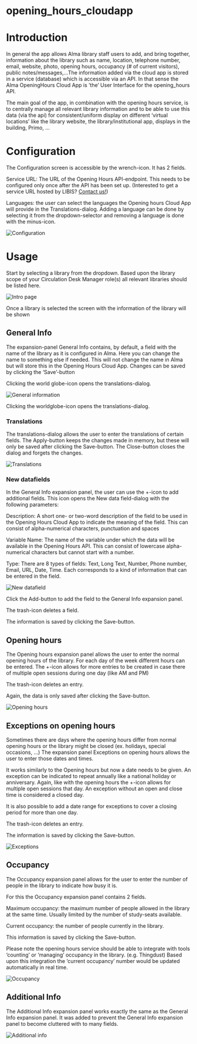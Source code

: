 # opening_hours_cloudapp

# Introduction 
In general the app allows Alma library staff users  to add, and bring together, information about the library such as name, location, telephone number, email, website, photo, opening hours, occupancy (# of current visitors), public notes/messages,…The information added via the cloud app is stored in a service (database) which is accessible via an API. In that sense the Alma OpeningHours Cloud App is ’the’ User Interface for the opening_hours API. 

The main goal of the app, in combination with the opening hours service, is to centrally manage all relevant library information and to be able to use this data (via the api) for consistent/uniform display on different ‘virtual locations’ like the library website, the library/institutional app, displays in the building, Primo, …

# Configuration
The Configuration screen is accessible by the wrench-icon.
It has 2 fields.

Service URL: The URL of the Opening Hours API-endpoint. This needs to be configured only once after the API has been set up.  (Interested to get a service URL hosted by LIBIS? [Contact us!](https://www.Libis.be/contact))

Languages: the user can select the languages the Opening hours Cloud App will provide in the Translations-dialog. Adding a language can be done by selecting it from the dropdown-selector and removing a language is done with the minus-icon.

![Configuration](https://github.com/libis/opening_hours_cloudapp/blob/main/cloudapp/docs/a_configuration.png)


# Usage
Start by selecting a library from the dropdown. Based upon the library scope of your Circulation Desk Manager role(s) all relevant libraries  should be listed here. 

![Intro page](https://github.com/libis/opening_hours_cloudapp/blob/main/cloudapp/docs/b_main.png)

Once a library is selected the screen with the information of the library will be shown

## General Info
The expansion-panel General Info contains, by default, a field with the name of the library as it is configured in Alma. Here you can change the name to something else if needed. This will not change the name in Alma but will store this in the Opening Hours Cloud App. Changes can be saved by clicking the ‘Save’-button

Clicking the world globe-icon opens the translations-dialog.

![General information](https://github.com/libis/opening_hours_cloudapp/blob/main/cloudapp/docs/c_edit.png)

Clicking the worldglobe-icon opens the translations-dialog.

### Translations
The translations-dialog allows the user to enter the translations of certain fields. The Apply-button keeps the changes made in memory, but these will only be saved after clicking the Save-button. The Close-button closes the dialog and forgets the changes.

![Translations](https://github.com/libis/opening_hours_cloudapp/blob/main/cloudapp/docs/d_translate.png)

### New datafields
In the General Info expansion panel, the user can use the +-icon to add additional fields. This icon opens the New data field-dialog with the following parameters:

Description: A short one- or two-word description of the field to be used in the Opening Hours Cloud App to indicate the meaning of the field.
This can consist of alpha-numerical characters, punctuation and spaces

Variable Name: The name of the variable under which the data will be available in the Opening Hours API.
This can consist of lowercase alpha-numerical characters but cannot start with a number.

Type: There are 8 types of fields: Text, Long Text, Number, Phone number, Email, URL, Date, Time. Each corresponds to a kind of information that can be entered in the field.

![New datafield](https://github.com/libis/opening_hours_cloudapp/blob/main/cloudapp/docs/e_new.png)

Click the Add-button to add the field to the General Info expansion panel.

The trash-icon deletes a field.

The information is saved by clicking the Save-button.

## Opening hours
The Opening hours expansion panel allows the user to enter the normal opening hours of the library. For each day of the week different hours can be entered. The +-icon allows for more entries to be created in case there of multiple open sessions during one day (like AM and PM)

The trash-icon deletes an entry.

Again, the data is only saved after clicking the Save-button.

![Opening hours](https://github.com/libis/opening_hours_cloudapp/blob/main/cloudapp/docs/f_opening.png)

## Exceptions on opening hours
Sometimes there are days where the opening hours differ from normal opening hours or the library might be closed (ex. holidays, special occasions, …)
The expansion panel Exceptions on opening hours allows the user to enter those dates and times.

It works similarly to the Opening hours but now a date needs to be given.
An exception can be indicated to repeat annually like a national holiday or anniversary. Again, like with the opening hours the +-icon allows for multiple open sessions that day. An exception without an open and close time is considered a closed day.

It is also possible to add a date range for exceptions to cover a closing period for more than one day.

The trash-icon deletes an entry.

The information is saved by clicking the Save-button.

![Exceptions](https://github.com/libis/opening_hours_cloudapp/blob/main/cloudapp/docs/g_exceptions.png)

## Occupancy
The Occupancy expansion panel allows for the user to enter the number of people in the library to indicate how busy it is.

For this the Occupancy expansion panel contains 2 fields.

Maximum occupancy: the maximum number of people allowed in the library at the same time. Usually limited by the number of study-seats available.

Current occupancy: the number of people currently in the library.

This information is saved by clicking the Save-button.

Please note the opening hours service should be able to integrate with tools ‘counting’ or ‘managing’ occupancy in the library. (e.g. Thingdust) Based upon this integration the ‘current occupancy’ number would be updated automatically in real time.  

![Occupancy](https://github.com/libis/opening_hours_cloudapp/blob/main/cloudapp/docs/h_occupancy.png)

## Additional Info
The Additional Info expansion panel works exactly the same as the General Info expansion panel. It was added to prevent the General Info expansion panel to become cluttered with to many fields.

![Additional info](https://github.com/libis/opening_hours_cloudapp/blob/main/cloudapp/docs/i_additional.png)


